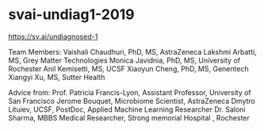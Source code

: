 # svai-undiag1-2019
https://sv.ai/undiagnosed-1

Team Members: 
Vaishali Chaudhuri, PhD, MS,  AstraZeneca
Lakshmi Arbatti, MS, Grey Matter Technologies
Monica Javidnia, PhD, MS, University of Rochester 
Anil Kemisetti,  MS, UCSF
Xiaoyun Cheng, PhD, MS, Genentech
Xiangyi Xu, MS, Sutter Health


 Advice from: 
Prof. Patricia Francis-Lyon,  Assistant Professor, University of San Francisco
Jerome Bouquet, Microbiome Scientist, AstraZeneca 
Dmytro Lituiev, UCSF, PostDoc, Applied Machine Learning Researcher
Dr. Saloni Sharma, MBBS Medical Researcher, Strong memorial Hospital , Rochester
